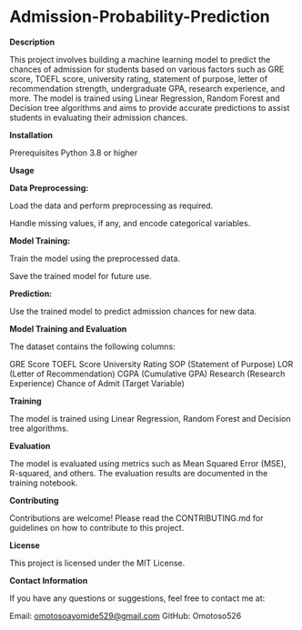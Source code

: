 # Admission-Probability-Prediction

**Description**

This project involves building a machine learning model to predict the chances of admission for students based on various factors such as GRE score, TOEFL score, university rating, statement of purpose, letter of recommendation strength, undergraduate GPA, research experience, and more. The model is trained using Linear Regression, Random Forest and Decision tree algorithms and aims to provide accurate predictions to assist students in evaluating their admission chances.

**Installation**

Prerequisites
Python 3.8 or higher

**Usage**

**Data Preprocessing:**

Load the data and perform preprocessing as required.

Handle missing values, if any, and encode categorical variables.

**Model Training:**

Train the model using the preprocessed data.

Save the trained model for future use.

**Prediction:**

Use the trained model to predict admission chances for new data.

**Model Training and Evaluation**

The dataset contains the following columns:

GRE Score
TOEFL Score
University Rating
SOP (Statement of Purpose)
LOR (Letter of Recommendation)
CGPA (Cumulative GPA)
Research (Research Experience)
Chance of Admit (Target Variable)

**Training**

The model is trained using  Linear Regression, Random Forest and Decision tree algorithms. 

**Evaluation**

The model is evaluated using metrics such as Mean Squared Error (MSE), R-squared, and others. The evaluation results are documented in the training notebook.

**Contributing**

Contributions are welcome! Please read the CONTRIBUTING.md for guidelines on how to contribute to this project.

**License**

This project is licensed under the MIT License. 

**Contact Information**

If you have any questions or suggestions, feel free to contact me at:

Email: omotosoayomide529@gmail.com
GitHub: Omotoso526
